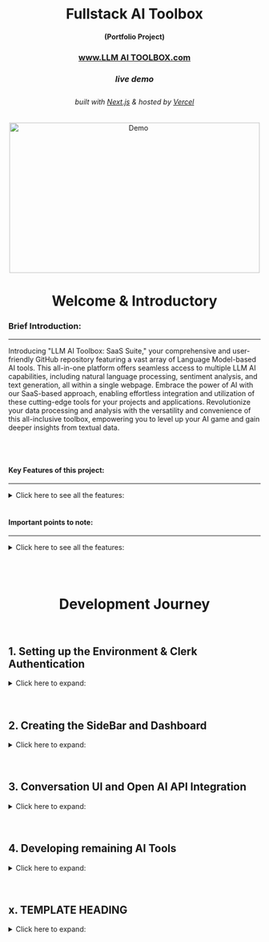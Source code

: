<!-- Introduction Text -->
<div align="center">
    <h1>Fullstack AI Toolbox</h1>
    <h4>(Portfolio Project)<h4>
    <h3> 
      <a href='', target='_blank'>
        www.LLM AI TOOLBOX.com 
      <a/>
    <h5>live demo</h5>
    </h3>
        <h6>
            built with <a href="https://nextjs.org">Next.js</a> &
            hosted by <a href="https://vercel.com/">Vercel</a> 
        </h6>
</div>

<!-- Logo -->
<p align='center'>
    <img src="" alt="Demo" title="DemoImage" width="500" height="300">
</p>


<!-- Tech Used in this Project
<p align='center'>
    <a href="https://skillicons.dev">
        <img src="https://skillicons.dev/icons?i=ts,tailwind,nextjs,vercel,github,vscode" />
    </a>
</p>
<hr> -->


<!-- -------------------------------------------------------------------------- -->

<h1 align='center'> Welcome & Introductory </h1>

<!-- -------------------------------------------------------------------------- -->



### Brief Introduction:
<!-- -------------------------------------------------------------------------- -->
<hr/>

Introducing "LLM AI Toolbox: SaaS Suite," your comprehensive and user-friendly GitHub repository featuring a vast array of Language Model-based AI tools. This all-in-one platform offers seamless access to multiple LLM AI capabilities, including natural language processing, sentiment analysis, and text generation, all within a single webpage. Embrace the power of AI with our SaaS-based approach, enabling effortless integration and utilization of these cutting-edge tools for your projects and applications. Revolutionize your data processing and analysis with the versatility and convenience of this all-inclusive toolbox, empowering you to level up your AI game and gain deeper insights from textual data.


<br><br>



#### Key Features of this project:
<!-- -------------------------------------------------------------------------- -->
<hr>

<!-- Small container -->
<details>
<summary> Click here to see all the features: </summary>
<br/>

Let's dive into the key features that make this project shine! 💡

<div>
    <ul>
        <li> 💳 Stripe integration: Seamlessly handle secure payment transactions for premium subscriptions.</li>
        <li> 💎 Sleek UI with Tailwind design: Enjoy a visually stunning and modern user interface.</li>
        <li> 🌟 Tailwind animations and transition effects: Enhance the user experience with smooth and captivating animations.</li>
        <li> 📱 Full responsiveness for all devices: The application adapts flawlessly to various screen sizes and devices.</li>
        <li> 🔐 Credential authentication with Supabase: Safeguard user data and ensure secure access to the platform.</li>
        <li> 🚀 Github authentication integration: Simplify the registration and login process using GitHub credentials.</li>
        <li> 📁 File and image upload using Supabase storage: Store user-uploaded files and images securely in the cloud.</li>
        <li> 📝 Client form validation and handling using react-hook-form: Provide a seamless and error-free form submission experience for users.</li>
        <li> 🚦 Server error handling with react-toast: Display meaningful error messages and ensure smooth error handling.</li>
        <li> ▶️ Play song audio: Enjoy an immersive music experience with the ability to play songs directly from the app.</li>
        <li> ❤️ Favorites system: Users can mark their favorite songs and easily access them for future listening.</li>
        <li> 💰 Stripe recurring payment integration: Enable seamless subscription billing and automate payment handling.</li>
        <li> 🔄 Using POST, GET, and DELETE routes in route handlers (app/api): Implement a robust backend API to handle data operations.</li>
        <li> 🌐 Fetch data with server React components: Optimize performance by directly accessing the database without relying on API calls.</li>
        <li> ⚡️ Handling relations between Server and Child components in a real-time environment: Ensure consistent data synchronization and real-time updates.</li>
        <li> 🛑 Cancelling Stripe subscriptions: Allow users to easily cancel their subscription plans.</li>
    </ul> 
</div>

<!-- CLOSING DIV -->
</details>
<br/>


#### Important points to note:
<!-- -------------------------------------------------------------------------- -->
<hr>

<!-- Small container -->
<details>
<summary> Click here to see all the features: </summary>
<br/>

- This project is for educational purposes only and not affiliated with ...


<!-- CLOSING DIV -->
</details>

<br><br>










<!-- -------------------------------------------------------------------------- -->

<h1 align='center'> Development Journey</h1>

<!-- -------------------------------------------------------------------------- -->
<br>

## 1.  Setting up the Environment & Clerk Authentication
<!-- SECTION container open -->
<details>
<summary> Click here to expand: </summary>
<br>


### Setting Up the Environment
<hr>
<!-- heading container open -->
<details>
<summary> Click here to expand: </summary>
<br>

<strong>To kickstart the project, I created a new Next.js app using the `create-next-app` command with additional configurations:</strong>

```shell
npx create-next-app@latest my-app --typescript --tailwind --eslint
```
<br><br>
<strong>Ran into a little issue:</strong>

Issue Description:  Resolving 'Cannot find module' Error
While working on the LLM AI Toolbox project, I encountered the following error:

```js
Error: Cannot find module 'F:\My documents\VSCodeFiles\my_React-projects\LLM AI Toolbox\.next\server\app\(landing)\page_client-reference-manifest.js'
Require stack:
```
<br><br>

<strong>Next, I used the shadcn-ui CLI to set up the project:</strong>

```shell
npx shadcn-ui@latest init
```
During the initialization process, I configured the components.json file to define various project settings, such as style, colors, global CSS file location, and import aliases.

<br><br>

<strong>App Structure</strong>

I organized my Next.js app into the following structure:
```css
.
├── app
│   ├── layout.tsx
│   └── page.tsx
├── components
│   ├── ui
│   │   ├── alert-dialog.tsx
│   │   ├── button.tsx
│   │   ├── dropdown-menu.tsx
│   │   └── ...
│   ├── main-nav.tsx
│   ├── page-header.tsx
│   └── ...
├── lib
│   └── utils.ts
├── styles
│   └── globals.css
├── next.config.js
├── package.json
├── postcss.config.js
├── tailwind.config.js
└── tsconfig.json
```
In this structure:
-  The app folder contains the layout.tsx and page.tsx files, providing a base layout for the app.
-  UI components are placed in the components/ui folder for better organization.
-  Other components, such as <PageHeader /> and <MainNav />, reside in the components folder.
-  Utility functions are stored in the lib folder, with utils.ts housing the cn helper.
-  Global CSS is located in the styles folder.


<br><br>

<strong>Adding Components</strong>

With the environment and project structure set up, I can easily add components to the project using the shadcn-ui CLI. For example, to add a Button component, I ran:

```shell
npx shadcn-ui@latest add button
```

Once added, I can import and use the Button component in my code:
```jsx
import { Button } from "@/components/ui"
 
export default function Home() {
  return (
    <div>
      <Button>Click me</Button>
    </div>
  )
}
```

This setup and organization facilitate a clean and scalable codebase, making it easy to develop and maintain the Next.js app.

<!--  heading container closed -->
</details>
<br/><br/>




### Setting up Clerk Authentication
<hr>
<!-- heading container open -->
<details>
<summary> Click here to expand: </summary>
<br>

1. Signing up and Registering Account with Clerk.com
I signed up and registered an account with Clerk.com to utilize their authentication services for my project.

2. Enabling Github, Google, and Email Sign-In
I enabled multiple sign-in methods, including Github, Google, and Email, to provide users with convenient authentication options.

3. Creating .env Environment
I created a .env file to store sensitive information, such as API keys and environment-specific variables, securely.

4. Adding Clerk Keys
I added the Clerk API keys to the .env file to connect my application to the Clerk authentication service.

5. Adding Clerk Library to the Project
To integrate Clerk authentication into my Next.js application, I installed the Clerk library using the following command:
```shell
npm install @clerk/nextjs
```

6. Mounting Clerk Provider into the Layout
I wrapped all children components inside the Clerk Provider in the layout.tsx file to make authentication available throughout the application.

7. Setting Up Middleware for Authentication
I implemented middleware to protect specific routes that should be accessible only to authenticated users. This allowed me to define which pages are public and which ones need authentication.

8. Creating Auth Route with Clerk Components
Using Clerk's prebuilt components, <SignIn /> and <SignUp />, I set up an auth route to embed the sign-in and sign-up functionalities into my Next.js application.

9. Updating Environment Variables for Clerk Paths
I added environment variables for the paths required by Clerk, such as signIn, signUp, afterSignUp, and afterSignIn.

10. Creating General Layout File for Styling
I created a general layout file to style the <SignIn /> and <SignUp /> pages/components consistently.

11. Adding Buttons to Home Screen
I added buttons to the home screen to link users to the <SignIn /> and <SignUp /> pages/components for easy navigation.

12. Adding <UserButton /> to the Dashboard
I included the <UserButton /> component on the dashboard, allowing users to access their account details and perform user-related actions.

13. Updating the signout Redirect back to the base path
```tsx
<UserButton 
  afterSignOutUrl="/"
/>
```

By following these steps, I was able to integrate the Clerk authentication service seamlessly into my LLM AI Toolbox project, providing users with a secure and user-friendly authentication experience.


<!--  heading container closed -->
</details>
<br/><br/>

<!--  SECTION container closed -->
</details>
<br/><br/>




## 2.  Creating the SideBar and Dashboard
<!-- SECTION container open -->
<details>
<summary> Click here to expand: </summary>
<br>

Working on the dashbord and creating a new sidebar (mobile and desktop versions)

### Sidebar funcitonality 
<hr>
<!-- heading container open -->
<details>
<summary> Click here to expand: </summary>
<br>

created the sidebar and main page sections 

created a `navbar` componenent 
- with hamburger menue that will appear when sidebar dissapears (media queries)
- added the `<userButton>` to the navbar instead

creating a `sidebar` component 
  - adding a logo 
  - creating a name 
  - using some creative styling using `cn` and `twMerge` library - ensuring proper way to add additonal dynamic classnames without risk of being overridden
      ```tsx
      import { Montserrat } from "next/font/google";

      import { cn } from "@/lib/utils";

      const montserrat = Montserrat({ weight: "600", subsets: ["latin"]});  
      ```
      ```tsx
      <h1 className={cn("text-2xl font-bold", montserrat.className)}>Ai Toolbox</h1>
      ```
      - creating an array of the various routs that will be in the app, for example
      ```tsx
      const routes = [
        {
          label: 'Dashboard',
          icon: LayoutDashboard,
          href: '/dashboard',
          color: "text-sky-500"
      ```
  - creating a map funciton to map over the route objects and passing the details into `<links>` and `<divs>`


updating the `sidebar` and creating `MobileSidebar` component 
  - extracting the `<Button>` & `<Menu>` into a new component:  `MobileSidebar`
  - adding the sheet form shadcn - to slide the menue open
    ```shell
    npx shadcn-ui@latest add sheet
    ```
  -  wrapping the entire component inside this sheet tool and creating a trigger 
  -  creating the sheet content and simply importing the sidebar component into the sheetcontent container 



<!--  heading container closed -->
</details>
<br/><br/>

### Fixing hydration and specific highlighting heading/route
<hr>
<!-- heading container open -->
<details>
<summary> Click here to expand: </summary>
<br>

<strong>Running into hydration issues with the `MobileSidebar` component</strong> 

used a little useEffect and useState trick to fix this
```tsx
const MobileSidebar = () => {
  const [isMounted, setIsMounted] = useState(false);

  useEffect(() => {
      setIsMounted(true);
  }, []);

  if (!isMounted) {
      return null;
  }
```
<br><br>

<strong>Highlighting effect</strong>

Creating a highlight effect for the sidebar component so that when on a certain path the sidebar route will be highlighted
  - used usePathname from the next/navigation library
  ```tsx
  import { usePathname } from "next/navigation";

  const Sidebar = () => {
  const pathname = usePathname();
  return (
    //rest of code
    className={cn(
        "text-sm group flex p-3 w-full justify-start font-medium cursor-pointer hover:text-white hover:bg-white/10 rounded-lg transition",
        pathname === route.href ? "text-white bg-white/10" : "text-zinc-400",
    )}
    //rest of code
  )
  ```

<!--  heading container closed -->
</details>
<br/><br/>



### Dashboard functionality
<hr>
<!-- heading container open -->
<details>
<summary> Click here to expand: </summary>
<br>

-  creating some headings and styling 
-  creating a const of tools (eventually i will use some abstraction and put this elsewhere)
```tsx
const tools = [
  {
    label: "Converstations",
    icon: MessageSquare,
    color: "text-violet-500",
    bgColor: "bg-ciolet-500/10",
    href: "/conversation",
  }
]
```
-  importing the card component from shadcn
    ```shell
    npx shadcn-ui@latest add card
    ```

-  creating a map funciton to map over the tools (there will be more soon)
   -  passing details into a Card component
   -  creating some styling for the card and passing the elements into them
   
   -  creating an onclick function to take us to the correct page
      -  using `useRouter` from 'next/navigation
          ```tsx
          <Card
          onClick={() => router.push(tool.href)}
          ```


<!--  heading container closed -->
</details>
<br/><br/>

<!--  SECTION container closed -->
</details>
<br/><br/>

## 3.  Conversation UI and Open AI API Integration
<!-- SECTION container open -->
<details>
<summary> Click here to expand: </summary>
<br>


### Conversation UI
<hr>
<!-- heading container open -->
<details>
<summary> Click here to expand: </summary>
<br>

created a conversation route under the `(dashboard)/(routes)/conversation/page.tsx`<br><br>

<strong>creating a `<Heading />` component and importing into the `conversation/page.tsx`</strong>
- I defined the HeadingProps interface to specify the expected props for the Heading component, such as title, description, icon, iconColor, and bgColor.
- I created the Heading component as a functional component, taking the HeadingProps as its props.
- Inside the component, I structured the content by using the Icon prop and displaying it within a rounded container with the specified background color (bgColor) if provided.
- I applied various styles to the component using Tailwind CSS classes to achieve the desired layout and visual presentation. The title was styled as a bold heading, while the description was styled as smaller text with a muted foreground color.
- Lastly, I exported the Heading component at the end of the file, making it accessible for use in other parts of the project.

<br><br>

<strong>Fleshin out the `page.tsx` input section w/ forms</strong> 

- Importing the form from shadcn
  ```shell
  npx shadcn-ui@latest add form
  ```

- Using the z library for handling schema validation with zod and the `zodResolver` from `@hookform/resolvers/zod` to integrate zod with `react-hook-form`

- Creating a form schema in a new file `constants.ts`, where I will handle the form validation

- Set up a form using `react-hook-form` and `zodResolver` to handle form validation based on the provided `formSchema`. The form also has a default value for the prompt field.

- Defined a variable `isLoading` to track the form submission state, which will be used later to disable form inputs during the submission process.

- Defined an `onSubmit` function to handle form submissions. However, the actual API call implementation is yet to be done. <br>Currently, the `onSubmit` function logs the form values to the console.

- Rendering the Form component 
  - Installing the Input component form shadcn
    ```shell
    npx shadcn-ui@latest add input
    ```
  - creating a div with all the form requirements (not going to list out the steps for this)

<!--  heading container closed -->
</details>
<br/><br/>




### Open AI API Integration
<hr>
<!-- heading container open -->
<details>
<summary> Click here to expand: </summary>
<br>

<strong>Set up</strong>
- Creating an Open AI account [open AI](https://platform.openai.com/)
- Getting the API secret key and adding to the .env file
- Installing the Open Ai package into the project
```shell
npm i openai
```
<br><br>

<strong>creating an api folder with:  (`app/api/conversation/route.ts`)</strong>
-  I imported the required modules and libraries, including @clerk/nextjs, next/server, and openai.

-  Setting up the OpenAI configuration with my API key was the next step. I created a new Configuration instance and initialized the OpenAIApi with this configuration.
  ```ts
  const configuration = new Configuration({
    apiKey: process.env.OPENAI_API_KEY,
  });

  const openai = new OpenAIApi(configuration);
  ```

-  I defined the POST function that would handle the API call. Inside this function, I retrieved the `userId` using `auth()` from `@clerk/nextjs`. I also parsed the incoming request body using `req.json()` to extract the messages field.

- Created variouse checks with responses using NextResponse:
  -  To ensure user authentication, I checked if `userId` was present. If not, I returned a 401 Unauthorized response using NextResponse.
  -  To verify that the OpenAI API key was properly configured, I checked the `apiKey` field in the configuration. If it wasn't set, I returned a 500 Internal Server Error response.
  -  I validated the presence of the messages field in the request body. If it was missing, I returned a 400 Bad Request response.

-  Using the openai.createChatCompletion method, I made the API call to OpenAI. I specified the model as `"gpt-3.5-turbo"` and provided the messages.

-  For further customization and handling of the response, I added a TODO comment in the code.

-  I implemented error handling by using a try-catch block. In case of an error, I logged the error and returned a 500 Internal Server Error response.

-  Lastly, I returned a success response with a 200 OK status.

<br><br>

<strong>Completing the response section in `conversation` ui</strong>

preamble;
   - installed and imported the packed axios for http requests
   ```shell
   npm i axios
   ```
   - brought the package `useRouter` into to the file to refresh the browser page (note, from next/navigation)
   - Needed to implement `useState` for the setting of messages, with a specific type defined by openAI doc's and default being an empty array
   ```ts
   const [messages, setMessages] = useState<ChatCompletionRequestMessage[]>([]);
   ```

<br><br>

In the onsubmit button 
  -  created a try, catch, finally block 
     -  catch; and `console.log` any error's
     -  finally;  `router.refresh();`
     -  try; 
     ```tsx
      //define what the user message is    
      const userMessage: ChatCompletionRequestMessage = { role: "user", content: values.prompt };
      //an array of the user's message's 
      const newMessages = [...messages, userMessage];
      //api call
      const response = await axios.post('/api/conversation', { messages: newMessages });            
      //set the message 
      setMessages((current) => [...current, userMessage, response.data]);
      //reset the form back to default 
      form.reset();
      ```
      <br><br>
The Open AI Model is working ! 🥳🤖


<!--  heading container closed -->
</details>
<br/><br/>

### Styling, adding loading states & empty states
<hr>
<!-- heading container open -->
<details>
<summary> Click here to expand: </summary>
<br>

<strong> Styling, adding loading states & empty states </strong>

- adding empty state, while rendering will check if there are no messages 
  - created a new component `<empty />`

- adding a simple loading state, while message is loading 
  - created a new component `<loader />`

- styling the messages;
  - created conditional styling that will adjust depending on source of message (user or bot)
  ```tsx
  {message.role === "user" ? <UserAvatar /> : <BotAvatar />}
  ```
  - with a bit of help from shadcn created two new components 
    ```shell
    npx shadcn-ui@latest add avatar
    ```
  - created a new component:  `<UserAvatar />` 
  - created a new component:  `<BotAvatar />` 

<!--  heading container closed -->
</details>
<br/><br/>

<!--  SECTION container closed -->
</details>
<br/><br/>


## 4.  Developing remaining AI Tools 
<!-- SECTION container open -->
<details>
<summary> Click here to expand: </summary>
<br>

### Code Generation
<hr>
<!-- heading container open -->
<details>
<summary> Click here to expand: </summary>
<br>

Created a new route `app\(dashboard)\(routes)\code\page.tsx`

<strong>Creating the UI and styling </strong>

This was really simple to implement as it also uses the openAI model and just involved copy/pasting the conversation UI and tweaking few things;
  - Image
  - Main Heading
  - Sub Heading text
  - Basic colors
  - Display message

<br><br>

<strong> Creating new API route</strong>

creating a new `route.tsx` in the api folder under a new folder called code

Also very simple to implement as it is very similar to the conversation generator, so essentially copy paste and tweak

- first we want to give the ai some instructions;
  ```ts
  const instructionMessage: ChatCompletionRequestMessage = {
    role: "system",
    content: "You are a code generator. You must answer only in markdown code snippets. Use code comments for explanations."
  };
  ```

- then when calling the api we want to feed this instruction first and then the message from the user;
  ```tsx
  const response = await openai.createChatCompletion({
    model: "gpt-3.5-turbo",
    messages: [instructionMessage, ...messages]
  });
  ```
<br><br>

<strong> Updating how we render the response from ai </strong>

Currently it will out put the response in a text format and that is hard to read and practically useless, therefore need to update the way we present this response
Need to create a way for the code to come out in a react markdown format.  Luckyly there is a package which can help alot with this

```shell
npm i react-markdown
```
Implementation: 

  ```tsx
  {/* RETRUN IN MARKUP FORMAT */}
  <ReactMarkdown 
    components={{
      pre: ({ node, ...props }) => (
          <div className="overflow-auto w-full my-2 bg-black/10 p-2 rounded-lg">
          <pre {...props} />
          </div>
      ),
      code: ({ node, ...props }) => (
          <code className="bg-black/10 rounded-lg p-1" {...props} />
      )
    }} 
    className="text-sm overflow-hidden leading-7"
  >
    {message.content || ""}
  </ReactMarkdown>
  ```


<!--  heading container closed -->
</details>
<br/><br/>

### Image Generation
<hr>
<!-- heading container open -->
<details>
<summary> Click here to expand: </summary>
<br>

started creating skeletons for the below and developed accordingly 

#### Created the `constants.tsx`
<details>
<summary> Click here to expand: </summary>
<br>

1. I created a new TypeScript file named constants.ts inside the image folder of the routes directory under dashboard.

2.  I imported the required modules by adding the following line at the beginning of the file:

```ts
import * as z from "zod";
```

3. I defined the form schema using Zod, which validated the form data for the image. It included the following fields:
  - `prompt`: A required string field with a minimum length of 1 character, used for the photo prompt.
  - `amount`: An optional string field with a minimum length of 1 character, used for the number of photos.
  - `resolution`: An optional string field with a minimum length of 1 character, used for the resolution of the photos.
```ts
export const formSchema = z.object({
  prompt: z.string().min(1, {
    message: "Photo prompt is required",
  }),
  amount: z.string().min(1),
  resolution: z.string().min(1),
});
```

4. I defined the options for the amount field, which were displayed in a dropdown in the form. The options included the number of photos users could select, each represented as an object with value and label properties:
```ts
export const amountOptions = [
  {
    value: "1",
    label: "1 Photo",
  },
  {
    value: "2",
    label: "2 Photos",
  },
  // etc.
];
```

5.  I defined the options for the resolution field, which were displayed in another dropdown in the form. The options represented different image resolutions, each represented as an object with value and label properties:

```ts
export const resolutionOptions = [
  {
    value: "256x256",
    label: "256x256",
  },
  {
    value: "512x512",
    label: "512x512",
  },
  // etc.
];
```

</details>
<br/><br/>

#### Created `page.tsx`
<details>
<summary> Click here to expand: </summary>
<br>

1.  I imported the required modules and components

2.  I defined the initial state using the `useState` hook to store the generated photos in the photos state variable.
```tsx
const [photos, setPhotos] = useState<string[]>([]);
```

3.  I set up the form using react-hook-form by creating a form instance with the useForm hook. The form had fields for prompt, amount, and resolution, and I used `zodResolver` to validate the form data against the `formSchema`:
```ts
const form = useForm<z.infer<typeof formSchema>>({
  resolver: zodResolver(formSchema),
  defaultValues: {
    prompt: "",
    amount: "1",
    resolution: "512x512"
  }
});
```

4.  I defined the options for the amount and resolution fields, which were used in dropdowns in the form. The options were stored in the `amountOptions` and `resolutionOptions` arrays

5.  I implemented the onSubmit function to handle form submission. It performed the following steps:
    - Reset the photos state to an empty array.
    - Extracted the form values from the form instance.
    - Made an API call using axios.post to the /api/image endpoint with the form values.
    - Retrieved the image URLs from the API response and stored them in the photos state.
    - Reset the form to its default values.
    <br><br>
    - In case of an error during API call, logged the error to the console.
    - I used the router from next/navigation to refresh the page after the form submission, ensuring that the generated images were displayed.

6. Finally for the render,:
   -  The input section, the same as the code/conversation generator with the exception of added form controls to handle the resolution and amount of images.
   -  The output section displayed the loading spinner when isLoading was true, an empty state message when no images were generated, and the generated images using the Card and Image components from shadcn.

</details>
<br/><br/>

#### Created the api call - `api/images/routes.tsx`
<details>
<summary> Click here to expand: </summary>
<br>

I created a new TypeScript file named route.ts inside the image folder of the api directory & imported the required modules and components.

I initialized a new Configuration object with the apiKey provided in the environment variable process.env.OPENAI_API_KEY.

I created an instance of OpenAIApi using the previously created configuration.

I exported an asynchronous function named POST, which handles POST requests to the /api/image endpoint. Inside the POST function, I ;
   - extracted the userId and the request body from the req object using destructuring.
   - extracted the prompt, amount, and resolution from the request body using default values.
   - checked for user authentication by verifying the existence of userId using auth() from @clerk/nextjs. If the user is not authenticated, I returned a NextResponse with the status code 401 (Unauthorized).
   - ensured that the apiKey is configured. If it is not available, I returned a NextResponse with the status code 500 (Internal Server Error) and a message stating that the OpenAI API key is not configured.
   - validated that the prompt, amount, and resolution fields are present in the request. If any of them are missing, I returned a NextResponse with the status code 400 (Bad Request) and an appropriate error message.
    <br>
   - Then called the openai.createImage() method with the provided prompt, amount, and resolution to generate the required images from the OpenAI API.
   - Finally, I returned a JSON response with the data received from the OpenAI API.

In case of an error during the process, I caught the error, logged it to the console with a specific tag, and returned a NextResponse with the status code 500 (Internal Server Error) and a generic "Internal Error" message.

</details>
<br/><br/>

#### `Updated teh next.config.js` 
<details>
<summary> Click here to expand: </summary>
<br>

- simply just added the domain for the images received from openAI

```js
const nextConfig = {
    images: {
        domains: [
            "oaidalleapiprodscus.blob.core.windows.net",
        ]
    }
}
```

</details>
<br/><br/>


<!--  heading container closed -->
</details>
<br/><br/>

### Music & Video Generation (ReplicateAI)
<hr>
<!-- heading container open -->
<details>
<summary> Click here to expand: </summary>
<br>


#### Step 1: Setting up an Account with Replicate
I went to the Replicate website and signed up for an account.

#### Step 2: Getting the API Keys and Adding them to the .env File

After logging in to the Replicate dashboard, I navigated to the API section to generate my API keys.

I added the REPL_API_KEY and REPL_PROJECT_ID to the .env file:


#### Step 3: Setting Up Spend Limits
In the Replicate dashboard, I configured my spend limits to prevent unexpected usage costs.

#### Step 4: Installing the Replicate Package into the Project
Installing the replicate package into the project
```shell
npm i replicate
```


#### Step 5: Setting Up the Route Skeleton for Music/Video Route
Inside the app/api directory, I created a new TypeScript file for the music and video route, such as video/route.ts and music/route.ts

I set up the basic structure of the route file:


#### Step 6: Setting Up the API Using Replicate Documentation

I referred to the Replicate API documentation to understand the endpoints and payloads required for music or video generation.

I implemented the necessary API call using the replicate package

I customized the model and other options as per the Replicate API documentation for music or video generation.

I handled the response and returned the generated music or video data as needed.


<!--  heading container closed -->
</details>
<br/><br/>


<!--  SECTION container closed -->
</details>
<br/><br/>


## x.  TEMPLATE HEADING
<!-- SECTION container open -->
<details>
<summary> Click here to expand: </summary>
<br>


### Small Heading
<hr>
<!-- heading container open -->
<details>
<summary> Click here to expand: </summary>
<br>

TEXT TEXT

<!--  heading container closed -->
</details>
<br/><br/>




### SMALL HEADING
<hr>
<!-- heading container open -->
<details>
<summary> Click here to expand: </summary>
<br>

TEXT TEXT


<!--  heading container closed -->
</details>
<br/><br/>

<!--  SECTION container closed -->
</details>
<br/><br/>
 

##

